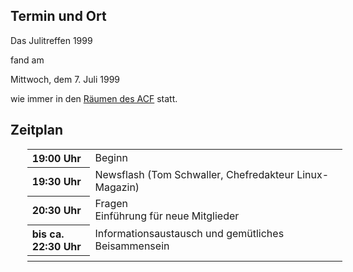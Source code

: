 <h2>Termin und Ort</h2>
 <p>
 Das Julitreffen 1999 
 
 fand am 
 </p>
 Mittwoch, dem 7. Juli 1999
 <p> wie immer in den <a href="../treffpunkt.html">Räumen des ACF</a> statt.</p>
 <h2>Zeitplan</h2>
 <table width="100%" align="center" style="margin-left:20pt;">
 <tr>
	 <th align="left" width="20%">19:00 Uhr</th>
	 <td align="left" width="80%">Beginn</td>
	</tr>
 <tr>
	 <th align="left" width="20%">19:30 Uhr</th>
	 <td align="left" width="80%">Newsflash (Tom Schwaller, Chefredakteur Linux-Magazin)</td>
	</tr>
 <tr>
	 <th align="left" width="20%">20:30 Uhr</th>
	 <td align="left" width="80%">Fragen<br>Einführung für neue Mitglieder</td>
	</tr>
 <tr>
	 <th align="left" width="20%">bis ca. 22:30 Uhr</th>
	 <td align="left" width="80%">Informationsaustausch und gemütliches Beisammensein</td>
	</tr>
 <tr>
	 <th align="left" width="20%"></th>
	 <td align="left" width="80%"></td>
	</tr>
 </table>